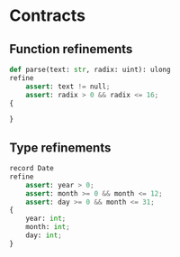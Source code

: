 # Contracts

## Function refinements
```py
def parse(text: str, radix: uint): ulong 
refine
    assert: text != null;
    assert: radix > 0 && radix <= 16;
{

}
```

## Type refinements
```py
record Date 
refine
    assert: year > 0;
    assert: month >= 0 && month <= 12;
    assert: day >= 0 && month <= 31;
{
    year: int;
    month: int;
    day: int;
}
```